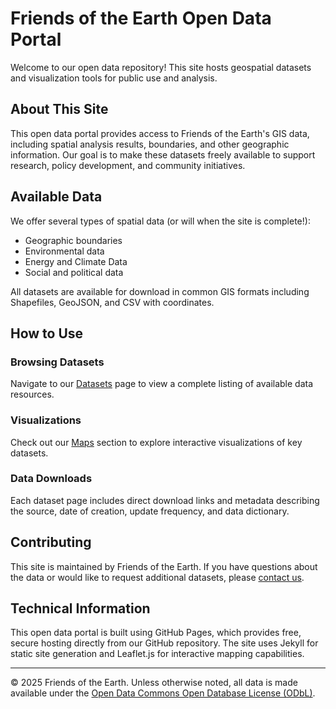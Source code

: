 # Friends of the Earth Open Data Portal

Welcome to our open data repository! This site hosts geospatial datasets and visualization tools for public use and analysis.

## About This Site

This open data portal provides access to Friends of the Earth's GIS data, including spatial analysis results, boundaries, and other geographic information. Our goal is to make these datasets freely available to support research, policy development, and community initiatives.

## Available Data

We offer several types of spatial data (or will when the site is complete!):
- Geographic boundaries
- Environmental data
- Energy and Climate Data
- Social and political data

All datasets are available for download in common GIS formats including Shapefiles, GeoJSON, and CSV with coordinates.

## How to Use

### Browsing Datasets
Navigate to our [Datasets](/datasets) page to view a complete listing of available data resources.

### Visualizations
Check out our [Maps](/maps) section to explore interactive visualizations of key datasets.

### Data Downloads
Each dataset page includes direct download links and metadata describing the source, date of creation, update frequency, and data dictionary.

## Contributing

This site is maintained by Friends of the Earth. If you have questions about the data or would like to request additional datasets, please [contact us](mailto:data@foe.co.uk).

## Technical Information

This open data portal is built using GitHub Pages, which provides free, secure hosting directly from our GitHub repository. The site uses Jekyll for static site generation and Leaflet.js for interactive mapping capabilities.

---

© 2025 Friends of the Earth. Unless otherwise noted, all data is made available under the [Open Data Commons Open Database License (ODbL)](https://opendatacommons.org/licenses/odbl/).

